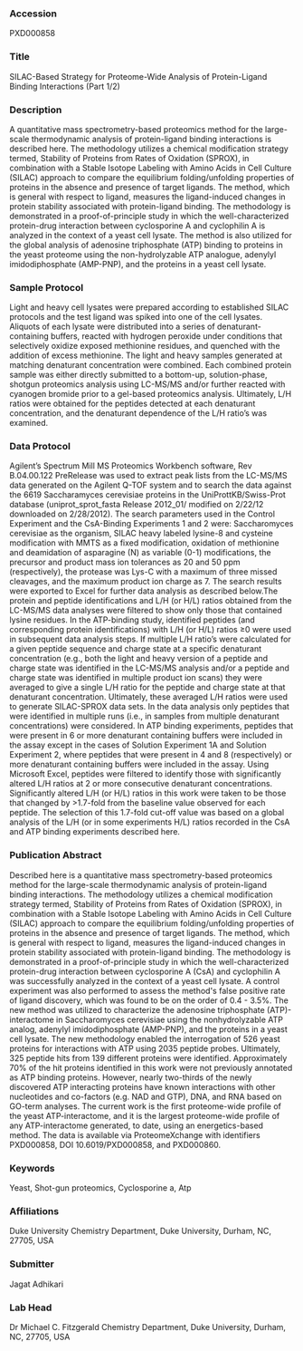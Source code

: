 ### Accession
PXD000858

### Title
SILAC-Based Strategy for Proteome-Wide Analysis of Protein-Ligand Binding Interactions (Part 1/2)

### Description
A quantitative mass spectrometry-based proteomics method for the large-scale thermodynamic analysis of protein-ligand binding interactions is described here.  The methodology utilizes a chemical modification strategy termed, Stability of Proteins from Rates of Oxidation (SPROX), in combination with a Stable Isotope Labeling with Amino Acids in Cell Culture (SILAC) approach to compare the equilibrium folding/unfolding properties of proteins in the absence and presence of target ligands.  The method, which is general with respect to ligand, measures the ligand-induced changes in protein stability associated with protein-ligand binding.  The methodology is demonstrated in a proof-of-principle study in which the well-characterized protein-drug interaction between cyclosporine A and cyclophilin A is analyzed in the context of a yeast cell lysate.  The method is also utilized for the global analysis of adenosine triphosphate (ATP) binding to proteins in the yeast proteome using the non-hydrolyzable ATP analogue, adenylyl imidodiphosphate (AMP-PNP), and the proteins in a yeast cell lysate.

### Sample Protocol
Light and heavy cell lysates were prepared according to established SILAC protocols and the test ligand was spiked into one of the cell lysates. Aliquots of each lysate were distributed into a series of denaturant-containing buffers, reacted with hydrogen peroxide under conditions that selectively oxidize exposed methionine residues, and quenched with the addition of excess methionine. The light and heavy samples generated at matching denaturant concentration were combined. Each combined protein sample was either directly submitted to a bottom-up, solution-phase, shotgun proteomics analysis using LC-MS/MS and/or further reacted with cyanogen bromide prior to a gel-based proteomics analysis.  Ultimately, L/H ratios were obtained for the peptides detected at each denaturant concentration, and the denaturant dependence of the L/H ratio’s was examined.

### Data Protocol
Agilent’s Spectrum Mill MS Proteomics Workbench software, Rev B.04.00.122 PreRelease was used to extract peak lists from the LC-MS/MS data generated on the Agilent Q-TOF system and to search the data against the 6619 Saccharamyces cerevisiae proteins in the UniProttKB/Swiss-Prot database (uniprot_sprot_fasta Release 2012_01/ modified on 2/22/12 downloaded on 2/28/2012). The search parameters used in the Control Experiment and the CsA-Binding Experiments 1 and 2 were: Saccharomyces cerevisiae as the organism, SILAC heavy labeled lysine-8 and cysteine modification with MMTS as a fixed modification, oxidation of methionine and deamidation of asparagine (N) as variable (0-1) modifications, the precursor and product mass ion tolerances as 20 and 50 ppm (respectively), the protease was Lys-C with a maximum of three missed cleavages, and the maximum product ion charge as 7. The search results were exported to Excel for further data analysis as described below.The protein and peptide identifications and L/H (or H/L) ratios obtained from the LC-MS/MS data analyses were filtered to show only those that contained lysine residues. In the ATP-binding study, identified peptides (and corresponding protein identifications) with L/H (or H/L) ratios ≥0 were used in subsequent data analysis steps. If multiple L/H ratio’s were calculated for a given peptide sequence and charge state at a specific denaturant concentration (e.g., both the light and heavy version of a peptide and charge state was identified in the LC-MS/MS analysis and/or a peptide and charge state was identified in multiple product ion scans) they were averaged to give a single L/H ratio for the peptide and charge state at that denaturant concentration. Ultimately, these averaged L/H ratios were used to generate SILAC-SPROX data sets. In the data analysis only peptides that were identified in multiple runs (i.e., in samples from multiple denaturant concentrations) were considered. In ATP binding experiments, peptides that were present in 6 or more denaturant containing buffers were included in the assay except in the cases of Solution Experiment 1A and Solution Experiment 2, where peptides that were present in 4 and 8 (respectively) or more denaturant containing buffers were included in the assay. Using Microsoft Excel, peptides were filtered to identify those with significantly altered L/H ratios at 2 or more consecutive denaturant concentrations. Significantly altered L/H (or H/L) ratios in this work were taken to be those that changed by >1.7-fold from the baseline value observed for each peptide. The selection of this 1.7-fold cut-off value was based on a global analysis of the L/H (or in some experiments H/L) ratios recorded in the CsA and ATP binding experiments described here.

### Publication Abstract
Described here is a quantitative mass spectrometry-based proteomics method for the large-scale thermodynamic analysis of protein-ligand binding interactions. The methodology utilizes a chemical modification strategy termed, Stability of Proteins from Rates of Oxidation (SPROX), in combination with a Stable Isotope Labeling with Amino Acids in Cell Culture (SILAC) approach to compare the equilibrium folding/unfolding properties of proteins in the absence and presence of target ligands. The method, which is general with respect to ligand, measures the ligand-induced changes in protein stability associated with protein-ligand binding. The methodology is demonstrated in a proof-of-principle study in which the well-characterized protein-drug interaction between cyclosporine A (CsA) and cyclophilin A was successfully analyzed in the context of a yeast cell lysate. A control experiment was also performed to assess the method's false positive rate of ligand discovery, which was found to be on the order of 0.4 - 3.5%. The new method was utilized to characterize the adenosine triphosphate (ATP)-interactome in Saccharomyces cerevisiae using the nonhydrolyzable ATP analog, adenylyl imidodiphosphate (AMP-PNP), and the proteins in a yeast cell lysate. The new methodology enabled the interrogation of 526 yeast proteins for interactions with ATP using 2035 peptide probes. Ultimately, 325 peptide hits from 139 different proteins were identified. Approximately 70% of the hit proteins identified in this work were not previously annotated as ATP binding proteins. However, nearly two-thirds of the newly discovered ATP interacting proteins have known interactions with other nucleotides and co-factors (e.g. NAD and GTP), DNA, and RNA based on GO-term analyses. The current work is the first proteome-wide profile of the yeast ATP-interactome, and it is the largest proteome-wide profile of any ATP-interactome generated, to date, using an energetics-based method. The data is available via ProteomeXchange with identifiers PXD000858, DOI 10.6019/PXD000858, and PXD000860.

### Keywords
Yeast, Shot-gun proteomics, Cyclosporine a, Atp

### Affiliations
Duke University
Chemistry Department, Duke University, Durham, NC, 27705, USA

### Submitter
Jagat Adhikari

### Lab Head
Dr Michael C. Fitzgerald
Chemistry Department, Duke University, Durham, NC, 27705, USA


